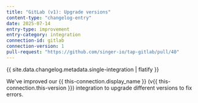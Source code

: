 ```yaml
---
title: "GitLab (v1): Upgrade versions"
content-type: "changelog-entry"
date: 2025-07-14
entry-type: improvement
entry-category: integration
connection-id: gitlab
connection-version: 1
pull-request: "https://github.com/singer-io/tap-gitlab/pull/40"
---
```

{{ site.data.changelog.metadata.single-integration | flatify }}

We've improved our {{ this-connection.display_name }} (v{{ this-connection.this-version }}) integration to upgrade different versions to fix errors.